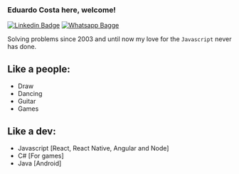 ### Eduardo Costa here, welcome!

[![Linkedin Badge](https://img.shields.io/badge/-LinkedIn-blue?style=flat-square&logo=Linkedin&logoColor=white)](https://www.linkedin.com/in/eduhcosta/)
[![Whatsapp Bagge](https://img.shields.io/badge/-Whatsapp-Green?style=flat-square&logo=Whatsapp&logoColor=white)](https://api.whatsapp.com/send?phone=5581997865427&text=Hi%2C%20can%20I%20talking%20about%20your%20gitHub%3F)

Solving problems since 2003 and until now my love for the `Javascript` never has done.

## Like a people:
- Draw
- Dancing
- Guitar
- Games

## Like a dev:
- Javascript [React, React Native, Angular and Node]
- C# [For games]
- Java [Android]

